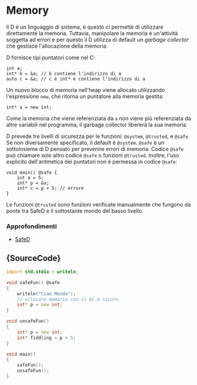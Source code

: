 # Memory

Il D è un linguaggio di sistema, e questo ci permette di utilizzare direttamente la
memoria. Tuttavia, manipolare la memoria è un'attività soggetta ad errori e
per questo il D utilizza di default un *garbage collector* che gestisce l'allocazione della
memoria.

D fornisce tipi puntatori come nel C:

    int a;
    int* b = &a; // b contiene l'indirizzo di a
    auto c = &a; // c è int* e contiene l'indirizzo di a

Un nuovo blocco di memoria nell'heap viene allocato utilizzando l'espressione
`new`, che ritorna un puntatore alla memoria gestita:

    int* a = new int;

Come la memoria che viene referenziata da `a` non viene più referenziata da altre
variabili nel programma, il garbage collector libererà la sua memoria.

D prevede tre livelli di sicurezza per le funzioni: `@system`, `@trusted`, e `@safe`.
Se non diversamente specificato, il default è `@system`.
`@safe` è un sottoinsieme di D pensato per prevenire errori di memoria.
Codice `@safe` può chiamare solo altro codice `@safe` o funzioni `@trusted`.
Inoltre, l'uso esplicito dell'aritmetica dei puntatori non è permessa in codice `@safe`:

    void main() @safe {
        int a = 5;
        int* p = &a;
        int* c = p + 5; // errore
    }

Le funzioni `@trusted` sono funzioni verificate manualmente che fungono da ponte tra SafeD e il sottostante mondo del basso livello.

### Approfondimenti

* [SafeD](https://dlang.org/safed.html)

## {SourceCode}

```d
import std.stdio : writeln;

void safeFun() @safe
{
    writeln("Ciao Mondo");
    // allocare memoria con il GC è sicuro
    int* p = new int;
}

void unsafeFun()
{
    int* p = new int;
    int* fiddling = p + 5;
}

void main()
{
    safeFun();
    unsafeFun();
}
```
